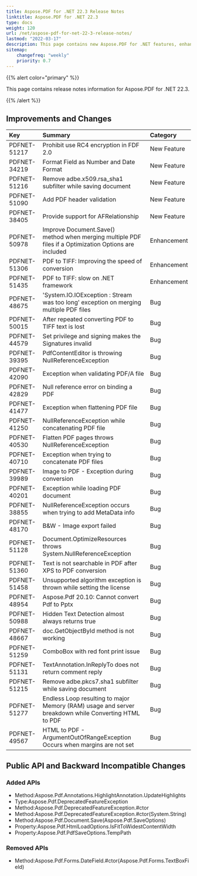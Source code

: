 ```yaml
---
title: Aspose.PDF for .NET 22.3 Release Notes
linktitle: Aspose.PDF for .NET 22.3
type: docs
weight: 120
url: /net/aspose-pdf-for-net-22-3-release-notes/
lastmod: "2022-03-17"
description: This page contains new Aspose.PDF for .NET features, enhancement, and bug fixes in 2022, version 22.3.
sitemap:
    changefreq: "weekly"
    priority: 0.7
---
```


{{% alert color="primary" %}}

This page contains release notes information for Aspose.PDF for .NET 22.3.

{{% /alert %}}

## Improvements and Changes

|**Key**|**Summary**|**Category**|
| :- | :- | :- |
|PDFNET-51217|Prohibit use RC4 encryption in FDF 2.0|New Feature|
|PDFNET-34219|Format Field as Number and Date Format|New Feature|
|PDFNET-51216|Remove adbe.x509.rsa_sha1 subfilter while saving document|New Feature|
|PDFNET-51090|Add PDF header validation|New Feature|
|PDFNET-38405|Provide support for AFRelationship|New Feature|
|PDFNET-50978|Improve Document.Save() method when merging multiple PDF files if a Optimization Options are included|Enhancement|
|PDFNET-51306|PDF to TIFF: Improving the speed of conversion|Enhancement|
|PDFNET-51435|PDF to TIFF: slow on .NET framework|Enhancement|
|PDFNET-48675|'System.IO.IOException : Stream was too long' exception on merging multiple PDF files|Bug|
|PDFNET-50015|After repeated converting PDF to TIFF text is lost|Bug|
|PDFNET-44579|Set privilege and signing makes the Signatures invalid|Bug|
|PDFNET-39395|PdfContentEditor is throwing NullReferenceException|Bug|
|PDFNET-42090|Exception when validating PDF/A file|Bug|
|PDFNET-42829|Null reference error on binding a PDF|Bug|
|PDFNET-41477|Exception when flattening PDF file|Bug|
|PDFNET-41250|NullReferenceException while concatenating PDF file|Bug|
|PDFNET-40530|Flatten PDF pages throws NullReferenceException|Bug|
|PDFNET-40710|Exception when trying to concatenate PDF files|Bug|
|PDFNET-39989|Image to PDF - Exception during conversion|Bug|
|PDFNET-40201|Exception while loading PDF document|Bug|
|PDFNET-38855|NullReferenceException occurs when trying to add MetaData info|Bug|
|PDFNET-48170|B&W - Image export failed|Bug|
|PDFNET-51128|Document.OptimizeResources throws System.NullReferenceException|Bug|
|PDFNET-51360|Text is not searchable in PDF after XPS to PDF conversion|Bug|
|PDFNET-51458|Unsupported algorithm exception is thrown while setting the license|Bug|
|PDFNET-48954|Aspose.Pdf 20.10: Cannot convert Pdf to Pptx|Bug|
|PDFNET-50988|Hidden Text Detection almost always returns true|Bug|
|PDFNET-48667|doc.GetObjectById method is not working|Bug|
|PDFNET-51259|ComboBox with red font print issue|Bug|
|PDFNET-51131|TextAnnotation.InReplyTo does not return comment reply|Bug|
|PDFNET-51215|Remove adbe.pkcs7.sha1 subfilter while saving document|Bug|
|PDFNET-51277|Endless Loop resulting to major Memory (RAM) usage and server breakdown while Converting HTML to PDF|Bug|
|PDFNET-49567|HTML to PDF - ArgumentOutOfRangeException Occurs when margins are not set|Bug|

## Public API and Backward Incompatible Changes

### Added APIs
 * Method:Aspose.Pdf.Annotations.HighlightAnnotation.UpdateHighlights
 * Type:Aspose.Pdf.DeprecatedFeatureException
 * Method:Aspose.Pdf.DeprecatedFeatureException.#ctor
 * Method:Aspose.Pdf.DeprecatedFeatureException.#ctor(System.String)
 * Method:Aspose.Pdf.Document.Save(Aspose.Pdf.SaveOptions)
 * Property:Aspose.Pdf.HtmlLoadOptions.IsFitToWidestContentWidth
 * Property:Aspose.Pdf.PdfSaveOptions.TempPath

### Removed APIs
 * Method:Aspose.Pdf.Forms.DateField.#ctor(Aspose.Pdf.Forms.TextBoxField)


